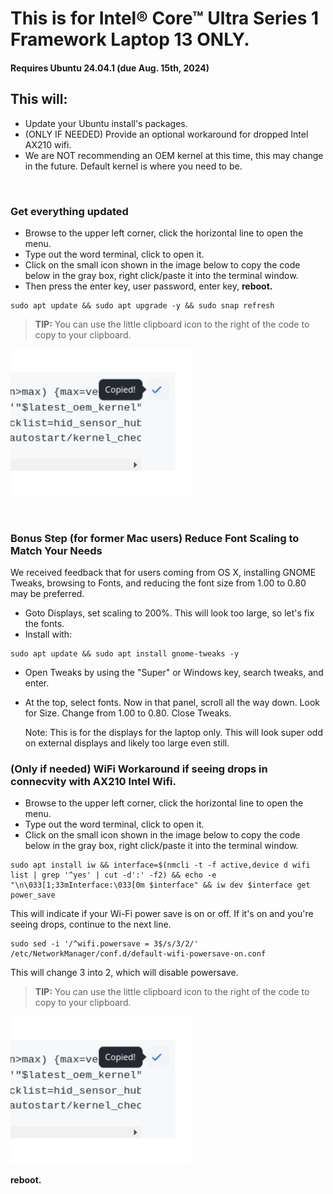 # This is for Intel® Core™ Ultra Series 1 Framework Laptop 13 ONLY.

#### Requires Ubuntu 24.04.1 (due Aug. 15th, 2024)

## This will:

- Update your Ubuntu install's packages.
- (ONLY IF NEEDED) Provide an optional workaround for dropped Intel AX210 wifi.
- We are NOT recommending an OEM kernel at this time, this may change in the future. Default kernel is where you need to be.


&nbsp; &nbsp; &nbsp; &nbsp; 


### Get everything updated

- Browse to the upper left corner, click the horizontal line to open the menu.
- Type out the word terminal, click to open it.
- Click on the small icon shown in the image below to copy the code below in the gray box, right click/paste it into the terminal window.
- Then press the enter key, user password, enter key, **reboot.**

```
sudo apt update && sudo apt upgrade -y && sudo snap refresh
```
> **TIP:** You can use the little clipboard icon to the right of the code to copy to your clipboard.

<p style="text-align: left"><img src="https://raw.githubusercontent.com/FrameworkComputer/linux-docs/main/copied.png" alt="Copy The Code Below Like This" title="Copy The Code Above Like This"></p>


&nbsp; &nbsp; &nbsp;


### Bonus Step (for former Mac users) Reduce Font Scaling to Match Your Needs

We received feedback that for users coming from OS X, installing GNOME Tweaks, browsing to Fonts, and reducing the font size from 1.00 to 0.80 may be preferred. 

- Goto Displays, set scaling to 200%. This will look too large, so let's fix the fonts.
- Install with:
  
```
sudo apt update && sudo apt install gnome-tweaks -y
```

- Open Tweaks by using the "Super" or Windows key, search tweaks, and enter.

- At the top, select fonts. Now in that panel, scroll all the way down. Look for Size. Change from 1.00 to 0.80. Close Tweaks.

  Note: This is for the displays for the laptop only. This will look super odd on external displays and likely too large even still.

### (Only if needed) WiFi Workaround if seeing drops in connecvity with AX210 Intel Wifi.

- Browse to the upper left corner, click the horizontal line to open the menu.
- Type out the word terminal, click to open it.
- Click on the small icon shown in the image below to copy the code below in the gray box, right click/paste it into the terminal window.

```
sudo apt install iw && interface=$(nmcli -t -f active,device d wifi list | grep '^yes' | cut -d':' -f2) && echo -e "\n\033[1;33mInterface:\033[0m $interface" && iw dev $interface get power_save
```
This will indicate if your Wi-Fi power save is on or off. If it's on and you're seeing drops, continue to the next line.

```
sudo sed -i '/^wifi.powersave = 3$/s/3/2/' /etc/NetworkManager/conf.d/default-wifi-powersave-on.conf
```

This will change 3 into 2, which will disable powersave.

> **TIP:** You can use the little clipboard icon to the right of the code to copy to your clipboard.

<p style="text-align: left"><img src="https://raw.githubusercontent.com/FrameworkComputer/linux-docs/main/copied.png" alt="Copy The Code Below Like This" title="Copy The Code Above Like This"></p>

**reboot.**

